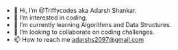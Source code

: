 - 👋 Hi, I’m @Triffycodes aka Adarsh Shankar.
- 👀 I’m interested in coding.
- 🌱 I’m currently learning Algorithms and Data Structures.
- 💞️ I’m looking to collaborate on coding challenges.
- 📫 How to reach me adarshs2097@gmail.com

<!---
Triffycodes/Triffycodes is a ✨ special ✨ repository because its `README.md` (this file) appears on your GitHub profile.
You can click the Preview link to take a look at your changes.
--->
